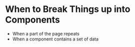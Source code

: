 
# When to Break Things up into Components

* When a part of the page repeats
* When a component contains a set of data


